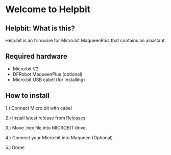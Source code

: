 # Welcome to Helpbit

## Helpbit: What is this?

Help:bit is an frimware for Micro:bit MaqueenPlus that contains an assistant.

## Required hardware

- Micro:bit V2
- DFRobot MaqueenPlus (optional)
- Micro:bit USB cabel (for installing)

## How to install

1.) Connect Micro:bit with cabel

2.) Install latest release from [Releases](https://github.com/FedotovDev8801/helpbit/releases)

3.) Move .hex file into MICROBIT drive.

4.) Connect your Micro:bit into Maqueen (Optional)

5.) Done!
